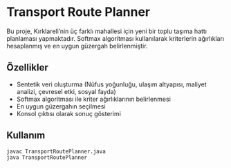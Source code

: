 # Transport Route Planner

Bu proje, Kırklareli’nin üç farklı mahallesi için yeni bir toplu taşıma hattı planlaması yapmaktadır. Softmax algoritması kullanılarak kriterlerin ağırlıkları hesaplanmış ve en uygun güzergah belirlenmiştir.

## Özellikler
- Sentetik veri oluşturma (Nüfus yoğunluğu, ulaşım altyapısı, maliyet analizi, çevresel etki, sosyal fayda)
- Softmax algoritması ile kriter ağırlıklarının belirlenmesi
- En uygun güzergahın seçilmesi
- Konsol çıktısı olarak sonuç gösterimi 

## Kullanım
```sh
javac TransportRoutePlanner.java
java TransportRoutePlanner
